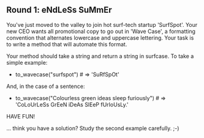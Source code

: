 ## Round 1: eNdLeSs SuMmEr

You've just moved to the valley to join hot surf-tech startup 'SurfSpot'. Your new CEO wants all promotional copy to go out in 'Wave Case', a formatting convention that alternates lowercase and uppercase lettering. Your task is to write a method that will automate this format.

Your method should take a string and return a string in surfcase. To take a simple example:

- to_wavecase("surfspot") # => 'SuRfSpOt'

And, in the case of a sentence:

- to_wavecase("Colourless green ideas sleep furiously") # => 'CoLoUrLeSs GrEeN iDeAs SlEeP fUrIoUsLy.'

HAVE FUN!

... think you have a solution? Study the second example carefully. ;-)